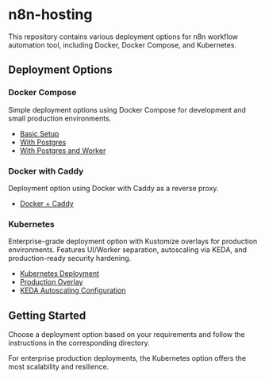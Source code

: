 # n8n-hosting

This repository contains various deployment options for n8n workflow automation tool, including Docker, Docker Compose, and Kubernetes.

## Deployment Options

### Docker Compose
Simple deployment options using Docker Compose for development and small production environments.

* [Basic Setup](docker-compose/)
* [With Postgres](docker-compose/withPostgres/)
* [With Postgres and Worker](docker-compose/withPostgresAndWorker/)

### Docker with Caddy
Deployment option using Docker with Caddy as a reverse proxy.

* [Docker + Caddy](docker-caddy/)

### Kubernetes
Enterprise-grade deployment option with Kustomize overlays for production environments. Features UI/Worker separation, autoscaling via KEDA, and production-ready security hardening.

* [Kubernetes Deployment](kubernetes/)
* [Production Overlay](kubernetes/overlays/production/)
* [KEDA Autoscaling Configuration](kubernetes/configure-keda-prometheus.ps1)

## Getting Started

Choose a deployment option based on your requirements and follow the instructions in the corresponding directory.

For enterprise production deployments, the Kubernetes option offers the most scalability and resilience.
